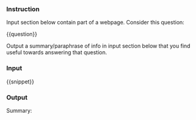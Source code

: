 ### Instruction
Input section below contain part of a webpage. Consider this question:

{{question}}

Output a summary/paraphrase of info in input section below that you find useful towards answering that question.

### Input
{{snippet}}
### Output
Summary: 
